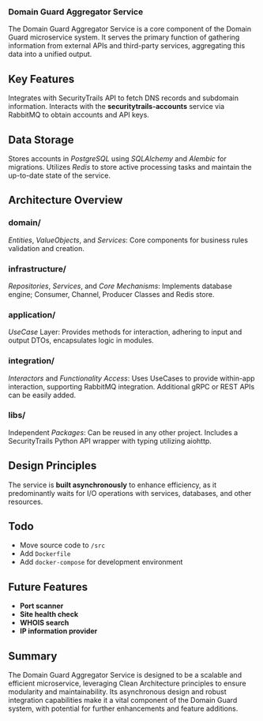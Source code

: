 ### Domain Guard Aggregator Service
The Domain Guard Aggregator Service is a core component of the Domain Guard microservice system. It serves the primary function of gathering information from external APIs and third-party services, aggregating this data into a unified output.

## Key Features
Integrates with SecurityTrails API to fetch DNS records and subdomain information.
Interacts with the **securitytrails-accounts** service via RabbitMQ to obtain accounts and API keys.

## Data Storage
Stores accounts in *PostgreSQL* using *SQLAlchemy* and *Alembic* for migrations.
Utilizes *Redis* to store active processing tasks and maintain the up-to-date state of the service.

## Architecture Overview
### domain/
*Entities*, *ValueObjects*, and *Services*: Core components for business rules validation and  creation.

### infrastructure/
*Repositories*, *Services*, and *Core Mechanisms*: Implements database engine; Consumer, Channel, Producer Classes and Redis store.

### application/
*UseCase* Layer: Provides methods for interaction, adhering to input and output DTOs, encapsulates logic in modules.

### integration/
*Interactors* and *Functionality Access*: Uses UseCases to provide within-app interaction, supporting RabbitMQ integration. Additional gRPC or REST APIs can be easily added.

### libs/
Independent *Packages*: Can be reused in any other project. Includes a SecurityTrails Python API wrapper with typing utilizing aiohttp.


## Design Principles
The service is **built asynchronously** to enhance efficiency, as it predominantly waits for I/O operations with services, databases, and other resources.


## Todo
- Move source code to `/src`
- Add `Dockerfile`
- Add `docker-compose` for development environment


## Future Features
 - **Port scanner**
 - **Site health check**
 - **WHOIS search**
 - **IP information provider**


## Summary
The Domain Guard Aggregator Service is designed to be a scalable and efficient microservice, leveraging Clean Architecture principles to ensure modularity and maintainability. Its asynchronous design and robust integration capabilities make it a vital component of the Domain Guard system, with potential for further enhancements and feature additions.